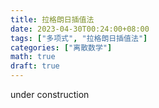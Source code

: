```yaml
---
title: 拉格朗日插值法
date: 2023-04-30T00:24:00+08:00
tags: ["多项式", "拉格朗日插值法"]
categories: ["离散数学"]
math: true
draft: true
---
```


under construction

